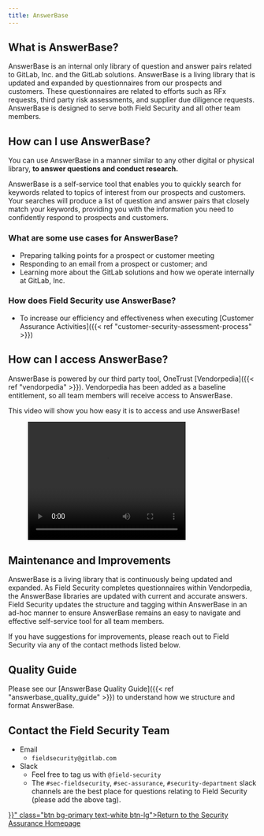 ```yaml
---
title: AnswerBase
---
```


## What is AnswerBase?

AnswerBase is an internal only library of question and answer pairs related to GitLab, Inc. and the GitLab solutions. AnswerBase is a living library that is updated and expanded by questionnaires from our prospects and customers. These questionnaires are related to efforts such as RFx requests, third party risk assessments, and supplier due diligence requests. AnswerBase is designed to serve both Field Security and all other team members.

## How can I use AnswerBase?

You can use AnswerBase in a manner similar to any other digital or physical library, **to answer questions and conduct research.**

AnswerBase is a self-service tool that enables you to quickly search for keywords related to topics of interest from our prospects and customers. Your searches will produce a list of question and answer pairs that closely match your keywords, providing you with the information you need to confidently respond to prospects and customers.

### What are some use cases for AnswerBase?

- Preparing talking points for a prospect or customer meeting
- Responding to an email from a prospect or customer; and
- Learning more about the GitLab solutions and how we operate internally at GitLab, Inc.

### How does Field Security use AnswerBase?

- To increase our efficiency and effectiveness when executing [Customer Assurance Activities]({{< ref "customer-security-assessment-process" >}})

## How can I access AnswerBase?

AnswerBase is powered by our third party tool, OneTrust [Vendorpedia]({{< ref "vendorpedia" >}}). Vendorpedia has been added as a baseline entitlement, so all team members will receive access to AnswerBase.

This video will show you how easy it is to access and use AnswerBase!

<figure class="video_container">
  <video controls="true" allowfullscreen="true" width="320" height="240">
    <source src="../AnswerBase Training Video - Final.mp4" type="video/mp4">
    <source src="../AnswerBase Training Video - Final.ogg" type="video/ogg">
    <source src="../AnswerBase Training Video - Final.webm" type="video/webm">
  </video>
</figure>

## Maintenance and Improvements

AnswerBase is a living library that is continuously being updated and expanded. As Field Security completes questionnaires within Vendorpedia, the AnswerBase libraries are updated with current and accurate answers. Field Security updates the structure and tagging within AnswerBase in an ad-hoc manner to ensure AnswerBase remains an easy to navigate and effective self-service tool for all team members.

If you have suggestions for improvements, please reach out to Field Security via any of the contact methods listed below.

## Quality Guide

Please see our [AnswerBase Quality Guide]({{< ref "answerbase_quality_guide" >}}) to understand how we structure and format AnswerBase.

## Contact the Field Security Team

- Email
   - `fieldsecurity@gitlab.com`
- Slack
   - Feel free to tag us with `@field-security`
   - The `#sec-fieldsecurity`, `#sec-assurance`, `#security-department` slack channels are the best place for questions relating to Field Security (please add the above tag).

<div class="d-grid gap-2 my-4">
   <a href="{{< ref "security-assurance" >}}" class="btn bg-primary text-white btn-lg">Return to the Security Assurance Homepage</a>
</div>
